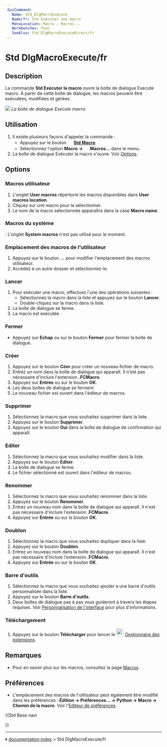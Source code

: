 ```yaml
---
 GuiCommand:
   Name: Std_DlgMacroExecute
   Name/fr: Std Exécuter une macro
   MenuLocation: Macro , Macros...
   Workbenches: Tous
   SeeAlso: Std_DlgMacroExecuteDirect/fr
---
```


# Std DlgMacroExecute/fr



## Description

La commande **Std Exécuter la macro** ouvre la boîte de dialogue Execute macro. À partir de cette boîte de dialogue, les macros peuvent être exécutées, modifiées et gérées.

![](images/Std_DlgMacroExecute_dialog.png ) 
*La boîte de dialogue Execute macro*



## Utilisation

1.  Il existe plusieurs façons d\'appeler la commande :
    -   Appuyez sur le bouton **<img src="images/Std_DlgMacroExecute.svg" width=16px> [Std Macro](Std_DlgMacroExecute/fr.md)**.
    -   Sélectionnez l\'option **Macro → <img src="images/Std_DlgMacroExecute.svg" width=16px> Macros...** dans le menu.
2.  La boîte de dialogue Exécuter la macro s\'ouvre. Voir [Options](#Options.md).

## Options



### Macros utilisateur 

1.  L\'onglet **User macros** répertorie les macros disponibles dans **User macros location**.
2.  Cliquez sur une macro pour la sélectionner.
3.  Le nom de la macro sélectionnée apparaîtra dans la case **Macro name**.



### Macros du système 

:   L\'onglet **System macros** n\'est pas utilisé pour le moment.



### Emplacement des macros de l\'utilisateur 

1.  Appuyez sur le bouton **...** pour modifier l\'emplacement des macros utilisateur.
2.  Accédez à un autre dossier et sélectionnez-le.



### Lancer

1.  Pour exécuter une macro, effectuez l\'une des opérations suivantes :
    -   Sélectionnez la macro dans la liste et appuyez sur le bouton **Lancer**.
    -   Double-cliquez sur la macro dans la liste.
2.  La boîte de dialogue se ferme.
3.  La macro est exécutée.



### Fermer

-   Appuyez sur **Echap** ou sur le bouton **Fermer** pour fermer la boîte de dialogue.



### Créer

1.  Appuyez sur le bouton **Céer** pour créer un nouveau fichier de macro.
2.  Entrez un nom dans la boîte de dialogue qui apparaît. Il n\'est pas nécessaire d\'inclure l\'extension **.FCMacro**.
3.  Appuyez sur **Entrée** ou sur le bouton **OK**.
4.  Les deux boîtes de dialogue se ferment.
5.  Le nouveau fichier est ouvert dans l\'éditeur de macros.



### Supprimer

1.  Sélectionnez la macro que vous souhaitez supprimer dans la liste.
2.  Appuyez sur le bouton **Supprimer**.
3.  Appuyez sur le bouton **Oui** dans la boîte de dialogue de confirmation qui apparaît.



### Editer

1.  Sélectionnez la macro que vous souhaitez modifier dans la liste.
2.  Appuyez sur le bouton **Editer**.
3.  La boîte de dialogue se ferme.
4.  Le fichier sélectionné est ouvert dans l\'éditeur de macros.



### Renommer

1.  Sélectionnez la macro que vous souhaitez renommer dans la liste.
2.  Appuyez sur le bouton **Renommer**.
3.  Entrez un nouveau nom dans la boîte de dialogue qui apparaît. Il n\'est pas nécessaire d\'inclure l\'extension **.FCMacro**.
4.  Appuyez sur **Entrée** ou sur le bouton **OK**.



### Doublon

1.  Sélectionnez la macro que vous souhaitez dupliquer dans la liste.
2.  Appuyez sur le bouton **Doublon**.
3.  Entrez un nouveau nom dans la boîte de dialogue qui apparaît. Il n\'est pas nécessaire d\'inclure l\'extension **.FCMacro**.
4.  Appuyez sur **Entrée** ou sur le bouton **OK**.



### Barre d\'outils 

1.  Sélectionnez la macro que vous souhaitez ajouter à une barre d\'outils personnalisée dans la liste.
2.  Appuyez sur le bouton **Barre d'outils**.
3.  Deux boîtes de dialogue pas à pas vous guideront à travers les étapes requises. Voir [Personnalisation de l\'interface](Interface_Customization/fr.md) pour plus d\'informations.



### Téléchargement

1.  Appuyez sur le bouton **Télécharger** pour lancer le <img alt="" src=images/Std_AddonMgr.svg  style="width:24px;"> [Gestionnaire des extensions](Std_AddonMgr/fr.md).



## Remarques

-   Pour en savoir plus sur les macros, consultez la page [Macros](Macros/fr.md).



## Préférences

-   L\'emplacement des macros de l\'utilisateur peut également être modifié dans les préférences : **Édition → Préférences... → Python → Macro → Chemin de la macro**. Voir l\'[Editeur de préférences](Preferences_Editor/fr#Macro.md).





{{Std Base navi

}}



---
⏵ [documentation index](../README.md) > Std DlgMacroExecute/fr

